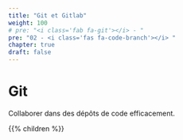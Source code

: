 ```yaml
---
title: "Git et Gitlab"
weight: 100
# pre: "<i class='fab fa-git'></i> - "
pre: "02 - <i class='fas fa-code-branch'></i> "
chapter: true
draft: false
---
```


# Git

Collaborer dans des dépôts de code efficacement.

{{% children  %}}
